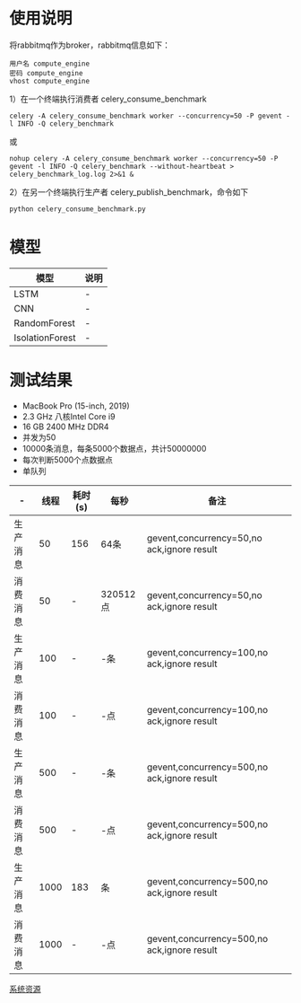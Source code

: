 # 使用说明
将rabbitmq作为broker，rabbitmq信息如下：
```text
用户名 compute_engine
密码 compute_engine
vhost compute_engine
```
1）在一个终端执行消费者 celery_consume_benchmark

```shell script
celery -A celery_consume_benchmark worker --concurrency=50 -P gevent -l INFO -Q celery_benchmark
```
或
```shell script
nohup celery -A celery_consume_benchmark worker --concurrency=50 -P gevent -l INFO -Q celery_benchmark --without-heartbeat > celery_benchmark_log.log 2>&1 &
```

2）在另一个终端执行生产者 celery_publish_benchmark，命令如下
```shell script
python celery_consume_benchmark.py
```

# 模型
模型|说明
---|---
LSTM|-
CNN|-
RandomForest|-
IsolationForest|-


# 测试结果
- MacBook Pro (15-inch, 2019)
- 2.3 GHz 八核Intel Core i9
- 16 GB 2400 MHz DDR4
- 并发为50
- 10000条消息，每条5000个数据点，共计50000000
- 每次判断5000个点数据点
- 单队列

-|线程|耗时(s)|每秒|备注
---|---|---|---|---
生产消息|50|156|64条|gevent,concurrency=50,no ack,ignore result
消费消息|50|-|320512点|gevent,concurrency=50,no ack,ignore result
生产消息|100|-|-条|gevent,concurrency=100,no ack,ignore result
消费消息|100|-|-点|gevent,concurrency=100,no ack,ignore result
生产消息|500|-|-条|gevent,concurrency=500,no ack,ignore result
消费消息|500|-|-点|gevent,concurrency=500,no ack,ignore result
生产消息|1000|183|条|gevent,concurrency=500,no ack,ignore result
消费消息|1000|-|-点|gevent,concurrency=500,no ack,ignore result




[系统资源](../pictures/WX20220626-123839@2x.png)
